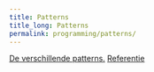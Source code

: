 ```yaml
---
title: Patterns
title_long: Patterns
permalink: programming/patterns/
---
```


[De verschillende patterns.](http://www.dofactory.com/net/design-patterns)
[Referentie](https://docs.microsoft.com/en-us/dotnet/standard/design-guidelines/abstract-class)